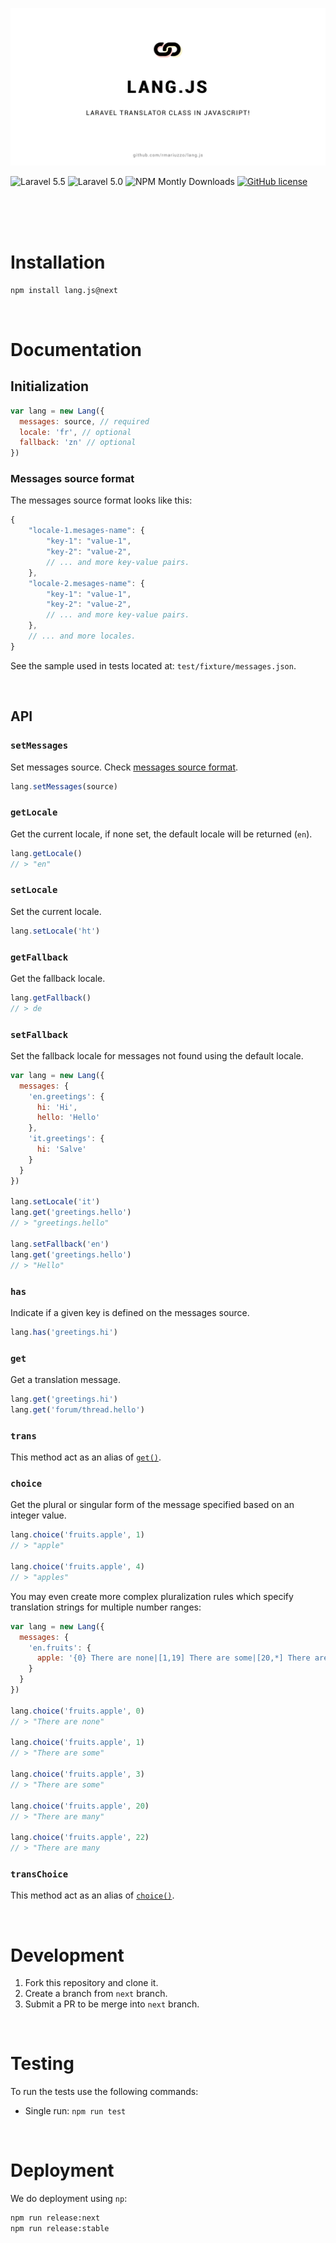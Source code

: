 ![Lang.js – Localization library written in JavaScript highly inspired on Laravel's Lang.](.github/banner.png)

![Laravel 5.5](https://img.shields.io/badge/Laravel-5.5-f4645f.svg)
![Laravel 5.0](https://img.shields.io/badge/Laravel-5.0-f4645f.svg)
![NPM Montly Downloads](https://img.shields.io/npm/dm/lang.js.svg)
[![GitHub license](https://img.shields.io/badge/license-MIT-blue.svg)](https://raw.githubusercontent.com/rmariuzzo/Lang.js/master/LICENSE)

<br>
<br>
<br>

# Installation

```bash
npm install lang.js@next
```

<br>

# Documentation

## Initialization

```js
var lang = new Lang({
  messages: source, // required
  locale: 'fr', // optional
  fallback: 'zn' // optional
})
```

### Messages source format

The messages source format looks like this:

```js
{
    "locale-1.mesages-name": {
        "key-1": "value-1",
        "key-2": "value-2",
        // ... and more key-value pairs.
    },
    "locale-2.mesages-name": {
        "key-1": "value-1",
        "key-2": "value-2",
        // ... and more key-value pairs.
    },
    // ... and more locales.
}
```

See the sample used in tests located at: `test/fixture/messages.json`.

<br>

## API

### `setMessages`

Set messages source. Check [messages source format](#messages-source-format).

```js
lang.setMessages(source)
```

### `getLocale`

Get the current locale, if none set, the default locale will be returned (`en`).

```js
lang.getLocale()
// > "en"
```

### `setLocale`

Set the current locale.

```js
lang.setLocale('ht')
```

### `getFallback`

Get the fallback locale.

```js
lang.getFallback()
// > de
```

### `setFallback`

Set the fallback locale for messages not found using the default locale.

```js
var lang = new Lang({
  messages: {
    'en.greetings': {
      hi: 'Hi',
      hello: 'Hello'
    },
    'it.greetings': {
      hi: 'Salve'
    }
  }
})

lang.setLocale('it')
lang.get('greetings.hello')
// > "greetings.hello"

lang.setFallback('en')
lang.get('greetings.hello')
// > "Hello"
```

### `has`

Indicate if a given key is defined on the messages source.

```js
lang.has('greetings.hi')
```

### `get`

Get a translation message.

```js
lang.get('greetings.hi')
lang.get('forum/thread.hello')
```

### `trans`

This method act as an alias of [`get()`](#get).

### `choice`

Get the plural or singular form of the message specified based on an integer value.

```js
lang.choice('fruits.apple', 1)
// > "apple"

lang.choice('fruits.apple', 4)
// > "apples"
```

You may even create more complex pluralization rules which specify translation strings for multiple number ranges:

```js
var lang = new Lang({
  messages: {
    'en.fruits': {
      apple: '{0} There are none|[1,19] There are some|[20,*] There are many'
    }
  }
})

lang.choice('fruits.apple', 0)
// > "There are none"

lang.choice('fruits.apple', 1)
// > "There are some"

lang.choice('fruits.apple', 3)
// > "There are some"

lang.choice('fruits.apple', 20)
// > "There are many"

lang.choice('fruits.apple', 22)
// > "There are many
```

### `transChoice`

This method act as an alias of [`choice()`](#choice).

<br>

# Development

1.  Fork this repository and clone it.
2.  Create a branch from `next` branch.
3.  Submit a PR to be merge into `next` branch.

<br>

# Testing

To run the tests use the following commands:

- Single run: `npm run test`

<br>

# Deployment

We do deployment using `np`:

```bash
npm run release:next
npm run release:stable
```
